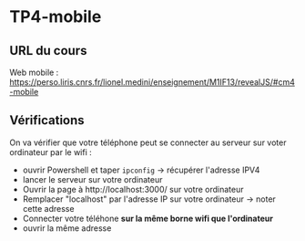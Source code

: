 # TP4-mobile

## URL du cours

Web mobile : https://perso.liris.cnrs.fr/lionel.medini/enseignement/M1IF13/revealJS/#cm4-mobile

## Vérifications

On va vérifier que votre téléphone peut se connecter au serveur sur voter ordinateur par le wifi :

- ouvrir Powershell et taper `ipconfig` -> récupérer l'adresse IPV4
- lancer le serveur sur votre ordinateur
- Ouvrir la page à http://localhost:3000/ sur votre ordinateur
- Remplacer "localhost" par l'adresse IP sur votre ordinateur -> noter cette adresse
- Connecter votre téléhone **sur la même borne wifi que l'ordinateur**
- ouvrir la même adresse

